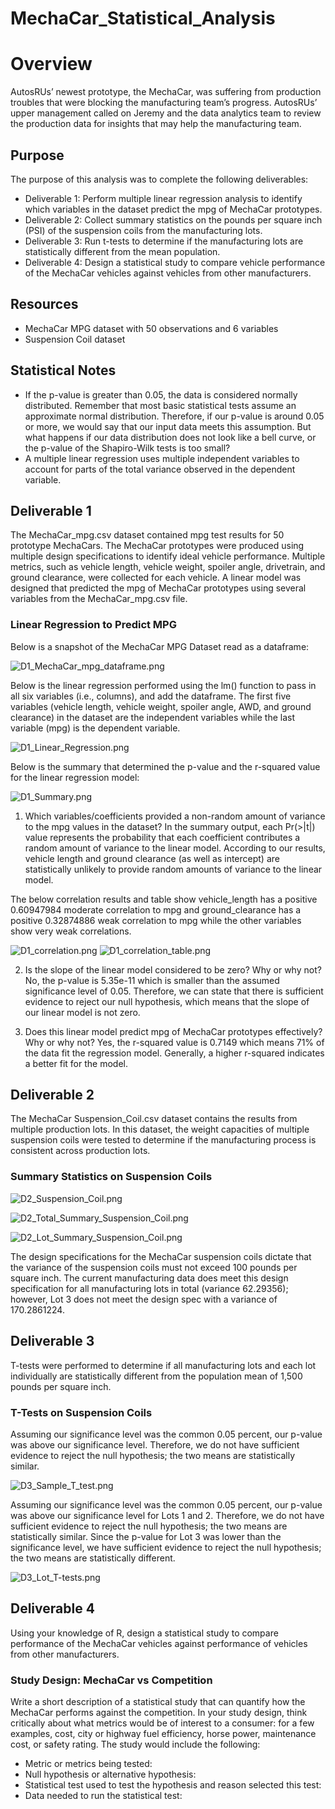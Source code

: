 # MechaCar_Statistical_Analysis

# Overview
AutosRUs’ newest prototype, the MechaCar, was suffering from production troubles that were blocking the manufacturing team’s progress. AutosRUs’ upper management called on Jeremy and the data analytics team to review the production data for insights that may help the manufacturing team.

## Purpose
The purpose of this analysis was to complete the following deliverables:

- Deliverable 1: Perform multiple linear regression analysis to identify which variables in the dataset predict the mpg of MechaCar prototypes.
- Deliverable 2: Collect summary statistics on the pounds per square inch (PSI) of the suspension coils from the manufacturing lots.
- Deliverable 3: Run t-tests to determine if the manufacturing lots are statistically different from the mean population.
- Deliverable 4: Design a statistical study to compare vehicle performance of the MechaCar vehicles against vehicles from other manufacturers. 

## Resources
- MechaCar MPG dataset with 50 observations and 6 variables
- Suspension Coil dataset

## Statistical Notes

- If the p-value is greater than 0.05, the data is considered normally distributed. Remember that most basic statistical tests assume an approximate normal distribution. Therefore, if our p-value is around 0.05 or more, we would say that our input data meets this assumption. But what happens if our data distribution does not look like a bell curve, or the p-value of the Shapiro-Wilk tests is too small?
- A multiple linear regression uses multiple independent variables to account for parts of the total variance observed in the dependent variable.


## Deliverable 1

The MechaCar_mpg.csv dataset contained mpg test results for 50 prototype MechaCars. The MechaCar prototypes were produced using multiple design specifications to identify ideal vehicle performance. Multiple metrics, such as vehicle length, vehicle weight, spoiler angle, drivetrain, and ground clearance, were collected for each vehicle. A linear model was designed that predicted the mpg of MechaCar prototypes using several variables from the MechaCar_mpg.csv file. 

### Linear Regression to Predict MPG

Below is a snapshot of the MechaCar MPG Dataset read as a dataframe:

![D1_MechaCar_mpg_dataframe.png](https://github.com/KimberlyCrawford/MechaCar_Statistical_Analysis/blob/main/Resources/Images/D1_MechaCar_mpg_dataframe.png)

Below is the linear regression performed using the lm() function to pass in all six variables (i.e., columns), and add the dataframe. The first five variables (vehicle length, vehicle weight, spoiler angle, AWD, and ground clearance) in the dataset are the independent variables while the last variable (mpg) is the dependent variable. 

![D1_Linear_Regression.png](https://github.com/KimberlyCrawford/MechaCar_Statistical_Analysis/blob/main/Resources/Images/D1_Linear_Regression.png)

Below is the summary that determined the p-value and the r-squared value for the linear regression model:

![D1_Summary.png](https://github.com/KimberlyCrawford/MechaCar_Statistical_Analysis/blob/main/Resources/Images/D1_Summary.png)

1) Which variables/coefficients provided a non-random amount of variance to the mpg values in the dataset? In the summary output, each Pr(>|t|) value represents the probability that each coefficient contributes a random amount of variance to the linear model. According to our results, vehicle length and ground clearance (as well as intercept) are statistically unlikely to provide random amounts of variance to the linear model.

The below correlation results and table show vehicle_length has a positive 0.60947984 moderate correlation to mpg and ground_clearance has a positive 0.32874886 weak correlation to mpg while the other variables show very weak correlations. 

![D1_correlation.png](https://github.com/KimberlyCrawford/MechaCar_Statistical_Analysis/blob/main/Resources/Images/D1_correlation.png)
![D1_correlation_table.png](https://github.com/KimberlyCrawford/MechaCar_Statistical_Analysis/blob/main/Resources/Images/D1_correlation_table.png)

2) Is the slope of the linear model considered to be zero? Why or why not? No, the p-value is 5.35e-11 which is smaller than the assumed significance level of 0.05. Therefore, we can state that there is sufficient evidence to reject our null hypothesis, which means that the slope of our linear model is not zero. 

3) Does this linear model predict mpg of MechaCar prototypes effectively? Why or why not?  Yes, the r-squared value is 0.7149 which means 71% of the data fit the regression model. Generally, a higher r-squared indicates a better fit for the model.

## Deliverable 2

The MechaCar Suspension_Coil.csv dataset contains the results from multiple production lots. In this dataset, the weight capacities of multiple suspension coils were tested to determine if the manufacturing process is consistent across production lots. 

### Summary Statistics on Suspension Coils

![D2_Suspension_Coil.png](https://github.com/KimberlyCrawford/MechaCar_Statistical_Analysis/blob/main/Resources/Images/D2_Suspension_Coil.png)

![D2_Total_Summary_Suspension_Coil.png](https://github.com/KimberlyCrawford/MechaCar_Statistical_Analysis/blob/main/Resources/Images/D2_Total_Summary_Suspension_Coil.png)

![D2_Lot_Summary_Suspension_Coil.png](https://github.com/KimberlyCrawford/MechaCar_Statistical_Analysis/blob/main/Resources/Images/D2_Lot_Summary_Suspension_Coil.png)

The design specifications for the MechaCar suspension coils dictate that the variance of the suspension coils must not exceed 100 pounds per square inch. The current manufacturing data does meet this design specification for all manufacturing lots in total (variance 62.29356); however, Lot 3 does not meet the design spec with a variance of 170.2861224.

## Deliverable 3

T-tests were performed to determine if all manufacturing lots and each lot individually are statistically different from the population mean of 1,500 pounds per square inch.

### T-Tests on Suspension Coils

Assuming our significance level was the common 0.05 percent, our p-value was above our significance level. Therefore, we do not have sufficient evidence to reject the null hypothesis; the two means are statistically similar.

![D3_Sample_T_test.png](https://github.com/KimberlyCrawford/MechaCar_Statistical_Analysis/blob/main/Resources/Images/D3_Sample_T_test.png)

Assuming our significance level was the common 0.05 percent, our p-value was above our significance level for Lots 1 and 2. Therefore, we do not have sufficient evidence to reject the null hypothesis; the two means are statistically similar. Since the p-value for Lot 3 was lower than the significance level, we have sufficient evidence to reject the null hypothesis; the two means are statistically different.

![D3_Lot_T-tests.png](https://github.com/KimberlyCrawford/MechaCar_Statistical_Analysis/blob/main/Resources/Images/D3_Lot_T-tests.png)

## Deliverable 4

Using your knowledge of R, design a statistical study to compare performance of the MechaCar vehicles against performance of vehicles from other manufacturers.

### Study Design: MechaCar vs Competition

Write a short description of a statistical study that can quantify how the MechaCar performs against the competition. In your study design, think critically about what metrics would be of interest to a consumer: for a few examples, cost, city or highway fuel efficiency, horse power, maintenance cost, or safety rating.
The study would include the following:
- Metric or metrics being tested:
- Null hypothesis or alternative hypothesis:
- Statistical test used to test the hypothesis and reason selected this test: 
- Data needed to run the statistical test: 